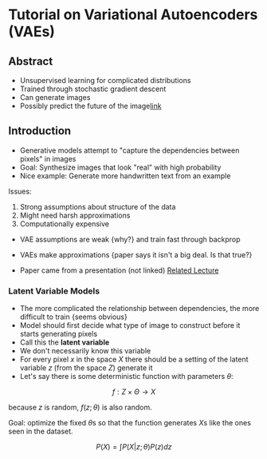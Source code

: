 # Tutorial on Variational Autoencoders (VAEs)

## Abstract
- Unsupervised learning for complicated distributions
- Trained through stochastic gradient descent
- Can generate images
- Possibly predict the future of the image[link](https://arxiv.org/abs/1606.07873)

## Introduction

- Generative models attempt to "capture the dependencies between pixels" in images
- Goal: Synthesize images that look "real" with high probability
- Nice example: Generate more handwritten text from an example

Issues:
  1. Strong assumptions about structure of the data
  2. Might need harsh approximations
  3. Computationally expensive

- VAE assumptions are weak {why?} and train fast through backprop
- VAEs make approximations {paper says it isn't a big deal. Is that true?}

- Paper came from a presentation (not linked) [Related Lecture](https://www.youtube.com/watch?v=P78QYjWh5sM)

### Latent Variable Models

- The more complicated the relationship between dependencies, the more difficult to train {seems obvious}
- Model should first decide what type of image to construct before it starts generating pixels
- Call this the **latent variable**
- We don't necessarily know this variable
- For every pixel $x$ in the space $X$ there should be a setting of the latent variable $z$ (from the space $Z$) generate it
- Let's say there is some deterministic function with parameters $\theta$:

$$f : Z \times \Theta \rightarrow X$$

because $z$ is random, $f(z; \theta)$ is also random.

Goal: optimize the fixed $\theta$s so that the function generates $X$s like the ones seen in the dataset.

$$P(X) = \int P(X|z; \theta) P(z) dz$$
